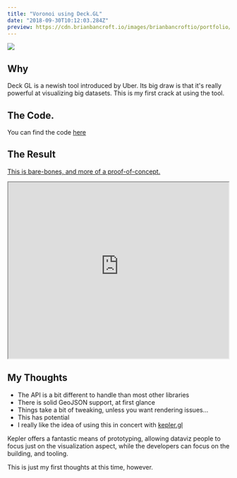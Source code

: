 ```yaml
---
title: "Voronoi using Deck.GL"
date: "2018-09-30T10:12:03.284Z"
preview: https://cdn.brianbancroft.io/images/brianbancroftio/portfolio/deck-voronoi/voronoi-square.jpg
---
```


![](https://cdn.brianbancroft.io/images/brianbancroftio/portfolio/deck-voronoi/voronoi-wide-shot.jpg)

## Why

Deck GL is a newish tool introduced by Uber. Its big draw is that it's really powerful at visualizing big datasets. This is my first crack at using the tool.

## The Code.

You can find the code [here](https://github.com/brianbancroft/deck-gl-example)

## The Result

[This is bare-bones, and more of a proof-of-concept.](http://deck-voronoi.bancroft.io/)

<iframe src="https://dax52t85ojasl.cloudfront.net/index.html" width="500" height="400"></iframe>

## My Thoughts

* The API is a bit different to handle than most other libraries
* There is solid GeoJSON support, at first glance
* Things take a bit of tweaking, unless you want rendering issues...
* This has potential
* I really like the idea of using this in concert with [kepler.gl](http://kepler.gl/#/)

Kepler offers a fantastic means of prototyping, allowing dataviz people to focus just on the visualization aspect, while the developers can focus on the building, and tooling.

This is just my first thoughts at this time, however.
